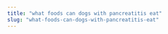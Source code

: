 ```yaml
---
title: "what foods can dogs with pancreatitis eat"
slug: "what-foods-can-dogs-with-pancreatitis-eat"
---
```


